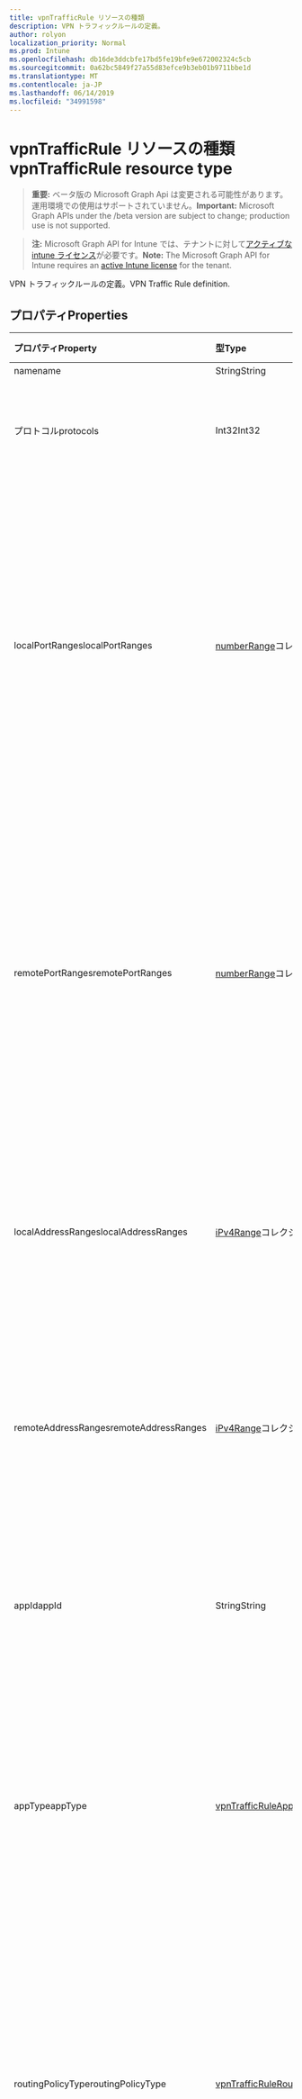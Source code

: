 ```yaml
---
title: vpnTrafficRule リソースの種類
description: VPN トラフィックルールの定義。
author: rolyon
localization_priority: Normal
ms.prod: Intune
ms.openlocfilehash: db16de3ddcbfe17bd5fe19bfe9e672002324c5cb
ms.sourcegitcommit: 0a62bc5849f27a55d83efce9b3eb01b9711bbe1d
ms.translationtype: MT
ms.contentlocale: ja-JP
ms.lasthandoff: 06/14/2019
ms.locfileid: "34991598"
---
```

# <a name="vpntrafficrule-resource-type"></a><span data-ttu-id="bbe35-103">vpnTrafficRule リソースの種類</span><span class="sxs-lookup"><span data-stu-id="bbe35-103">vpnTrafficRule resource type</span></span>

> <span data-ttu-id="bbe35-104">**重要:** ベータ版の Microsoft Graph Api は変更される可能性があります。運用環境での使用はサポートされていません。</span><span class="sxs-lookup"><span data-stu-id="bbe35-104">**Important:** Microsoft Graph APIs under the /beta version are subject to change; production use is not supported.</span></span>

> <span data-ttu-id="bbe35-105">**注:** Microsoft Graph API for Intune では、テナントに対して[アクティブな intune ライセンス](https://go.microsoft.com/fwlink/?linkid=839381)が必要です。</span><span class="sxs-lookup"><span data-stu-id="bbe35-105">**Note:** The Microsoft Graph API for Intune requires an [active Intune license](https://go.microsoft.com/fwlink/?linkid=839381) for the tenant.</span></span>

<span data-ttu-id="bbe35-106">VPN トラフィックルールの定義。</span><span class="sxs-lookup"><span data-stu-id="bbe35-106">VPN Traffic Rule definition.</span></span>

## <a name="properties"></a><span data-ttu-id="bbe35-107">プロパティ</span><span class="sxs-lookup"><span data-stu-id="bbe35-107">Properties</span></span>
|<span data-ttu-id="bbe35-108">プロパティ</span><span class="sxs-lookup"><span data-stu-id="bbe35-108">Property</span></span>|<span data-ttu-id="bbe35-109">型</span><span class="sxs-lookup"><span data-stu-id="bbe35-109">Type</span></span>|<span data-ttu-id="bbe35-110">説明</span><span class="sxs-lookup"><span data-stu-id="bbe35-110">Description</span></span>|
|:---|:---|:---|
|<span data-ttu-id="bbe35-111">name</span><span class="sxs-lookup"><span data-stu-id="bbe35-111">name</span></span>|<span data-ttu-id="bbe35-112">String</span><span class="sxs-lookup"><span data-stu-id="bbe35-112">String</span></span>|<span data-ttu-id="bbe35-113">拡張子.</span><span class="sxs-lookup"><span data-stu-id="bbe35-113">Name.</span></span>|
|<span data-ttu-id="bbe35-114">プロトコル</span><span class="sxs-lookup"><span data-stu-id="bbe35-114">protocols</span></span>|<span data-ttu-id="bbe35-115">Int32</span><span class="sxs-lookup"><span data-stu-id="bbe35-115">Int32</span></span>|<span data-ttu-id="bbe35-116">プロトコル (0-255)。</span><span class="sxs-lookup"><span data-stu-id="bbe35-116">Protocols (0-255).</span></span> <span data-ttu-id="bbe35-117">有効な値は 0 ~ 255</span><span class="sxs-lookup"><span data-stu-id="bbe35-117">Valid values 0 to 255</span></span>|
|<span data-ttu-id="bbe35-118">localPortRanges</span><span class="sxs-lookup"><span data-stu-id="bbe35-118">localPortRanges</span></span>|<span data-ttu-id="bbe35-119">[numberRange](../resources/intune-deviceconfig-numberrange.md)コレクション</span><span class="sxs-lookup"><span data-stu-id="bbe35-119">[numberRange](../resources/intune-deviceconfig-numberrange.md) collection</span></span>|<span data-ttu-id="bbe35-120">プロトコルが TCP または UDP (6 または 17) の場合にのみ、ローカルポート範囲を設定できます。</span><span class="sxs-lookup"><span data-stu-id="bbe35-120">Local port range can be set only when protocol is either TCP or UDP (6 or 17).</span></span> <span data-ttu-id="bbe35-121">このコレクションには、最大で 500 個の要素を含めることができます。</span><span class="sxs-lookup"><span data-stu-id="bbe35-121">This collection can contain a maximum of 500 elements.</span></span>|
|<span data-ttu-id="bbe35-122">remotePortRanges</span><span class="sxs-lookup"><span data-stu-id="bbe35-122">remotePortRanges</span></span>|<span data-ttu-id="bbe35-123">[numberRange](../resources/intune-deviceconfig-numberrange.md)コレクション</span><span class="sxs-lookup"><span data-stu-id="bbe35-123">[numberRange](../resources/intune-deviceconfig-numberrange.md) collection</span></span>|<span data-ttu-id="bbe35-124">プロトコルが TCP または UDP (6 または 17) の場合にのみ、リモートポート範囲を設定できます。</span><span class="sxs-lookup"><span data-stu-id="bbe35-124">Remote port range can be set only when protocol is either TCP or UDP (6 or 17).</span></span> <span data-ttu-id="bbe35-125">このコレクションには、最大で 500 個の要素を含めることができます。</span><span class="sxs-lookup"><span data-stu-id="bbe35-125">This collection can contain a maximum of 500 elements.</span></span>|
|<span data-ttu-id="bbe35-126">localAddressRanges</span><span class="sxs-lookup"><span data-stu-id="bbe35-126">localAddressRanges</span></span>|<span data-ttu-id="bbe35-127">[iPv4Range](../resources/intune-shared-ipv4range.md)コレクション</span><span class="sxs-lookup"><span data-stu-id="bbe35-127">[iPv4Range](../resources/intune-shared-ipv4range.md) collection</span></span>|<span data-ttu-id="bbe35-128">ローカルアドレス範囲。</span><span class="sxs-lookup"><span data-stu-id="bbe35-128">Local address range.</span></span> <span data-ttu-id="bbe35-129">このコレクションには、最大で 500 個の要素を含めることができます。</span><span class="sxs-lookup"><span data-stu-id="bbe35-129">This collection can contain a maximum of 500 elements.</span></span>|
|<span data-ttu-id="bbe35-130">remoteAddressRanges</span><span class="sxs-lookup"><span data-stu-id="bbe35-130">remoteAddressRanges</span></span>|<span data-ttu-id="bbe35-131">[iPv4Range](../resources/intune-shared-ipv4range.md)コレクション</span><span class="sxs-lookup"><span data-stu-id="bbe35-131">[iPv4Range](../resources/intune-shared-ipv4range.md) collection</span></span>|<span data-ttu-id="bbe35-132">リモートアドレス範囲。</span><span class="sxs-lookup"><span data-stu-id="bbe35-132">Remote address range.</span></span> <span data-ttu-id="bbe35-133">このコレクションには、最大で 500 個の要素を含めることができます。</span><span class="sxs-lookup"><span data-stu-id="bbe35-133">This collection can contain a maximum of 500 elements.</span></span>|
|<span data-ttu-id="bbe35-134">appId</span><span class="sxs-lookup"><span data-stu-id="bbe35-134">appId</span></span>|<span data-ttu-id="bbe35-135">String</span><span class="sxs-lookup"><span data-stu-id="bbe35-135">String</span></span>|<span data-ttu-id="bbe35-136">アプリ識別子。このトラフィックルールがアプリによってトリガーされた場合。</span><span class="sxs-lookup"><span data-stu-id="bbe35-136">App identifier, if this traffic rule is triggered by an app.</span></span>|
|<span data-ttu-id="bbe35-137">appType</span><span class="sxs-lookup"><span data-stu-id="bbe35-137">appType</span></span>|[<span data-ttu-id="bbe35-138">vpnTrafficRuleAppType</span><span class="sxs-lookup"><span data-stu-id="bbe35-138">vpnTrafficRuleAppType</span></span>](../resources/intune-deviceconfig-vpntrafficruleapptype.md)|<span data-ttu-id="bbe35-139">アプリの種類。このトラフィックルールがアプリによってトリガーされた場合。</span><span class="sxs-lookup"><span data-stu-id="bbe35-139">App type, if this traffic rule is triggered by an app.</span></span> <span data-ttu-id="bbe35-140">可能な値は、`none`、`desktop`、`universal` です。</span><span class="sxs-lookup"><span data-stu-id="bbe35-140">Possible values are: `none`, `desktop`, `universal`.</span></span>|
|<span data-ttu-id="bbe35-141">routingPolicyType</span><span class="sxs-lookup"><span data-stu-id="bbe35-141">routingPolicyType</span></span>|[<span data-ttu-id="bbe35-142">vpnTrafficRuleRoutingPolicyType</span><span class="sxs-lookup"><span data-stu-id="bbe35-142">vpnTrafficRuleRoutingPolicyType</span></span>](../resources/intune-deviceconfig-vpntrafficruleroutingpolicytype.md)|<span data-ttu-id="bbe35-143">アプリがトリガーされたときに、このルートに沿った分割トンネリングを有効にするかどうかを示します。</span><span class="sxs-lookup"><span data-stu-id="bbe35-143">When app triggered, indicates whether to enable split tunneling along this route.</span></span> <span data-ttu-id="bbe35-144">可能な値は、`none`、`splitTunnel`、`forceTunnel` です。</span><span class="sxs-lookup"><span data-stu-id="bbe35-144">Possible values are: `none`, `splitTunnel`, `forceTunnel`.</span></span>|
|<span data-ttu-id="bbe35-145">差出人</span><span class="sxs-lookup"><span data-stu-id="bbe35-145">claims</span></span>|<span data-ttu-id="bbe35-146">String</span><span class="sxs-lookup"><span data-stu-id="bbe35-146">String</span></span>|<span data-ttu-id="bbe35-147">このトラフィック規則に関連付けられているクレーム。</span><span class="sxs-lookup"><span data-stu-id="bbe35-147">Claims associated with this traffic rule.</span></span>|

## <a name="relationships"></a><span data-ttu-id="bbe35-148">リレーションシップ</span><span class="sxs-lookup"><span data-stu-id="bbe35-148">Relationships</span></span>
<span data-ttu-id="bbe35-149">なし</span><span class="sxs-lookup"><span data-stu-id="bbe35-149">None</span></span>

## <a name="json-representation"></a><span data-ttu-id="bbe35-150">JSON 表記</span><span class="sxs-lookup"><span data-stu-id="bbe35-150">JSON Representation</span></span>
<span data-ttu-id="bbe35-151">以下は、リソースの JSON 表記です。</span><span class="sxs-lookup"><span data-stu-id="bbe35-151">Here is a JSON representation of the resource.</span></span>
<!-- {
  "blockType": "resource",
  "@odata.type": "microsoft.graph.vpnTrafficRule"
}
-->
``` json
{
  "@odata.type": "#microsoft.graph.vpnTrafficRule",
  "name": "String",
  "protocols": 1024,
  "localPortRanges": [
    {
      "@odata.type": "microsoft.graph.numberRange",
      "lowerNumber": 1024,
      "upperNumber": 1024
    }
  ],
  "remotePortRanges": [
    {
      "@odata.type": "microsoft.graph.numberRange",
      "lowerNumber": 1024,
      "upperNumber": 1024
    }
  ],
  "localAddressRanges": [
    {
      "@odata.type": "microsoft.graph.iPv4Range",
      "lowerAddress": "String",
      "upperAddress": "String"
    }
  ],
  "remoteAddressRanges": [
    {
      "@odata.type": "microsoft.graph.iPv4Range",
      "lowerAddress": "String",
      "upperAddress": "String"
    }
  ],
  "appId": "String",
  "appType": "String",
  "routingPolicyType": "String",
  "claims": "String"
}
```






